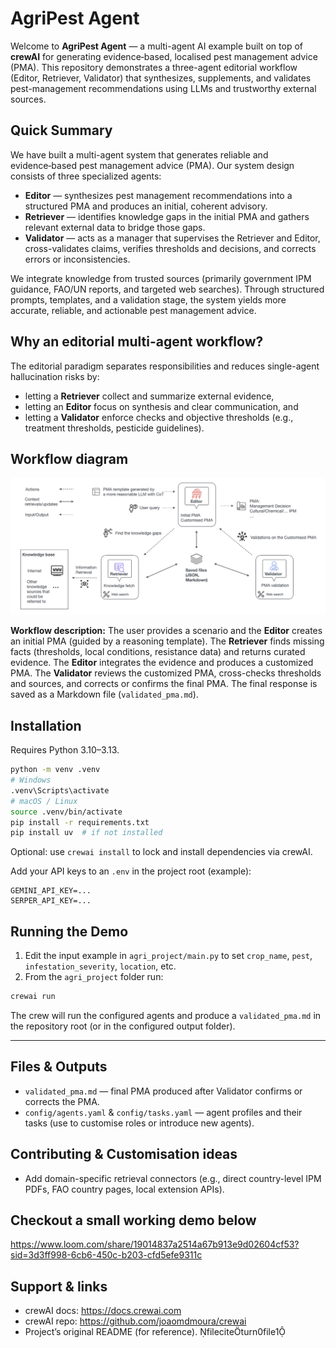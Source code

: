 
# AgriPest Agent

Welcome to **AgriPest Agent** — a multi-agent AI example built on top of **crewAI** for generating evidence‑based, localised pest management advice (PMA). This repository demonstrates a three-agent editorial workflow (Editor, Retriever, Validator) that synthesizes, supplements, and validates pest-management recommendations using LLMs and trustworthy external sources.

## Quick Summary 

We have built a multi-agent system that generates reliable and evidence‑based pest management advice (PMA). Our system design consists of three specialized agents:

- **Editor** — synthesizes pest management recommendations into a structured PMA and produces an initial, coherent advisory.
- **Retriever** — identifies knowledge gaps in the initial PMA and gathers relevant external data to bridge those gaps.
- **Validator** — acts as a manager that supervises the Retriever and Editor, cross-validates claims, verifies thresholds and decisions, and corrects errors or inconsistencies.

We integrate knowledge from trusted sources (primarily government IPM guidance, FAO/UN reports, and targeted web searches). Through structured prompts, templates, and a validation stage, the system yields more accurate, reliable, and actionable pest management advice.


## Why an editorial multi-agent workflow?

The editorial paradigm separates responsibilities and reduces single-agent hallucination risks by:
- letting a **Retriever** collect and summarize external evidence,
- letting an **Editor** focus on synthesis and clear communication, and
- letting a **Validator** enforce checks and objective thresholds (e.g., treatment thresholds, pesticide guidelines).


## Workflow diagram

![PestMA workflow](workflow.png)

**Workflow description:** The user provides a scenario and the **Editor** creates an initial PMA (guided by a reasoning template). The **Retriever** finds missing facts (thresholds, local conditions, resistance data) and returns curated evidence. The **Editor** integrates the evidence and produces a customized PMA. The **Validator** reviews the customized PMA, cross-checks thresholds and sources, and corrects or confirms the final PMA. The final response is saved as a Markdown file (`validated_pma.md`).


## Installation

Requires Python 3.10–3.13.

```bash
python -m venv .venv
# Windows
.venv\Scripts\activate
# macOS / Linux
source .venv/bin/activate
pip install -r requirements.txt
pip install uv  # if not installed
```

Optional: use `crewai install` to lock and install dependencies via crewAI.

Add your API keys to an `.env` in the project root (example):
```
GEMINI_API_KEY=...
SERPER_API_KEY=...
```

## Running the Demo

1. Edit the input example in `agri_project/main.py` to set `crop_name`, `pest`, `infestation_severity`, `location`, etc.
2. From the `agri_project` folder run:
```bash
crewai run
```
The crew will run the configured agents and produce a `validated_pma.md` in the repository root (or in the configured output folder).

---

## Files & Outputs

- `validated_pma.md` — final PMA produced after Validator confirms or corrects the PMA.
- `config/agents.yaml` & `config/tasks.yaml` — agent profiles and their tasks (use to customise roles or introduce new agents).


## Contributing & Customisation ideas

- Add domain-specific retrieval connectors (e.g., direct country-level IPM PDFs, FAO country pages, local extension APIs).
<!-- - Replace or augment the web search tool with a vector DB + RAG pipeline to improve retrieval relevance for offline or proprietary corpora.
- Add an “auditor” agent that logs decisions and produces a short, verifiable audit trail for each PMA (e.g., list of external sources and the specific facts they supported).
- Integrate local farmer inputs and imagery (with appropriate privacy safeguards) to improve diagnostics over time. -->

## Checkout a small working demo below
https://www.loom.com/share/19014837a2514a67b913e9d02604cf53?sid=3d3ff998-6cb6-450c-b203-cfd5efe9311c

## Support & links

- crewAI docs: https://docs.crewai.com
- crewAI repo: https://github.com/joaomdmoura/crewai
- Project’s original README (for reference). fileciteturn0file1
